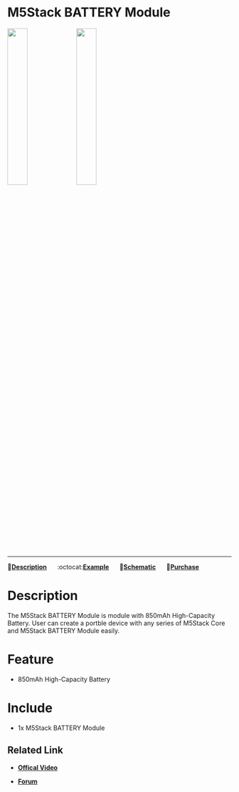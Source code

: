 # M5Stack BATTERY Module

<img src="assets/img/product_pics/module/module_battery_01.png" width="30%" height="30%"> <img src="assets/img/product_pics/module/module_battery_02.png" width="30%" height="30%">

***

:memo:**[Description](#Description)**&nbsp;&nbsp;&nbsp;&nbsp;&nbsp;&nbsp;:octocat:**[Example](#Example)**&nbsp;&nbsp;&nbsp;&nbsp;&nbsp;&nbsp;:electric_plug:**[Schematic](#Schematic)**&nbsp;&nbsp;&nbsp;&nbsp;&nbsp;&nbsp;🛒**[Purchase](https://www.aliexpress.com/store/product/M5Stack-Official-In-Stock-Battery-Module-for-Arduino-ESP32-Core-Development-Kit-Capacity-850mAh-Stackable-IoT/3226069_32839688875.html?spm=2114.12010610.8148356.8.7b26c4a1uVFob3.html)**

# Description

The M5Stack BATTERY Module is module with 850mAh High-Capacity Battery.
User can create a portble device with any series of M5Stack Core and
M5Stack BATTERY Module easily.

# Feature

-  850mAh High-Capacity Battery

# Include

-  1x M5Stack BATTERY Module

## Related Link

- **[Offical Video](https://www.youtube.com/channel/UCozgFVglWYQXbvTmGyS739w)**

- **[Forum](http://forum.m5stack.com/)**
